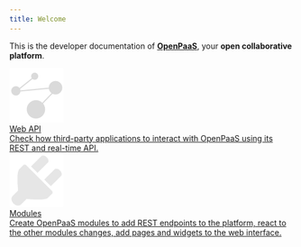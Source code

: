 ```yaml
---
title: Welcome
---
```

This is the developer documentation of [**OpenPaaS**](http://open-paas.org/), your **open collaborative platform**.

<div class="hp-im">
  <div class="integrations">
    <a href="{{ site.baseurl }}/apis/web">
      <div class="hp-im-inner">
        <div class="image-container">
          <img src="images/integrations.png">
        </div>
        <div class="title-container sans">
          Web API
        </div>
      </div>
      <div>
        Check how third-party applications to interact with OpenPaaS using its REST and real-time API.
      </div>
    </a>
  </div>
  <div class="modules">
    <a href="{{ site.baseurl }}/modules/discover-openpaas-modules/">
      <div class="hp-im-inner">
        <div class="image-container">
          <img src="images/modules.png">
        </div>
        <div class="title-container sans">
          Modules
        </div>
      </div>
      <div>
        Create OpenPaaS modules to add REST endpoints to the platform, react to the other modules changes, add pages and widgets to the web interface.
      </div>
    </a>
  </div>
</div>
